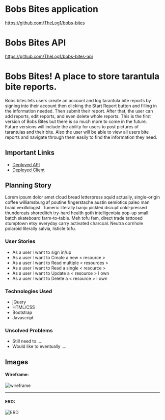 # Bobs Bites application
https://github.com/TheLog1/bobs-bites
# Bobs Bites API
https://github.com/TheLog1/bobs-bites-api


# Bobs Bites! A place to store tarantula bite reports.

Bobs bites lets users create an account and log tarantula bite reports by signing into their account then clicking the Start Report button and filling in the information needed. Then submit their report. After that, the user can add reports, edit reports, and even delete whole reports. This is the first version of Bobs Bites but there is so much more to come in the future. Future versions will include the ability for users to post pictures of tarantulas and their bite. Also the user will be able to view all users bite reports and navigate through them easily to find the information they need.

## Important Links

- [Deployed API](www.link.com)
- [Deployed Client](www.link.com)

## Planning Story

Lorem ipsum dolor amet cloud bread letterpress squid actually, single-origin
coffee williamsburg af poutine fingerstache austin semiotics paleo man braid
vexillologist. Tumeric literally banjo pickled disrupt cold-pressed thundercats
shoreditch try-hard health goth intelligentsia pop-up small batch skateboard
farm-to-table. Meh tofu fam, direct trade tattooed stumptown etsy everyday
carry activated charcoal. Neutra cornhole polaroid literally salvia, listicle
tofu.

### User Stories

- As a user I want to sign in/up
- As a user I want to Create a new < resource >
- As a user I want to Read multiple < resources >
- As a user I want to Read a single < resource >
- As a user I want to Update a < resource > I own
- As a user I want to Delete a < resource > I own

### Technologies Used

- jQuery
- HTML/CSS
- Bootstrap
- Javascript

### Unsolved Problems

- Still need to ....
- Would like to eventually ....

## Images

#### Wireframe:
![wireframe](https://lucidchart.zendesk.com/hc/article_attachments/360001080866/Facebook_Wireframe_-_New_Page.png)

---

#### ERD:
![ERD](https://www.smartdraw.com/entity-relationship-diagram/img/cardinality.jpg?bn=1510011144)
